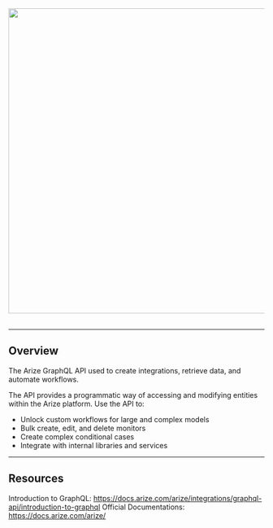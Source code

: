 <div align="center">
  <img src="https://storage.googleapis.com/arize-assets/arize-logo-white.jpg" width="600" /><br><br>
</div>

---

## Overview

The Arize GraphQL API used to create integrations, retrieve data, and automate workflows.

The API provides a programmatic way of accessing and modifying entities within the Arize platform. Use the API to:

- Unlock custom workflows for large and complex models 
- Bulk create, edit, and delete monitors
- Create complex conditional cases
- Integrate with internal libraries and services

---

## Resources

Introduction to GraphQL: https://docs.arize.com/arize/integrations/graphql-api/introduction-to-graphql 
Official Documentations: https://docs.arize.com/arize/